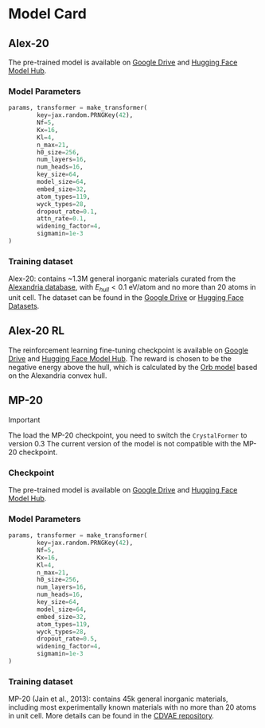 # Model Card

## Alex-20

The pre-trained model is available on [Google Drive](https://drive.google.com/file/d/1Fjt3bXzouAb-GX3ScAuejDA6eggtOYe4/view?usp=sharing) and [Hugging Face Model Hub](https://huggingface.co/zdcao/CrystalFormer/blob/main/alex20/PBE/epoch_005500.pkl). 

### Model Parameters

```python
params, transformer = make_transformer(
        key=jax.random.PRNGKey(42),
        Nf=5,
        Kx=16,
        Kl=4,
        n_max=21,
        h0_size=256,
        num_layers=16,
        num_heads=16,
        key_size=64,
        model_size=64,
        embed_size=32,
        atom_types=119,
        wyck_types=28,
        dropout_rate=0.1,
        attn_rate=0.1,
        widening_factor=4,
        sigmamin=1e-3
)
```

### Training dataset

Alex-20: contains ~1.3M general inorganic materials curated from the [Alexandria database](https://alexandria.icams.rub.de/), with $E_{hull} < 0.1$ eV/atom and no more than 20 atoms in unit cell. The dataset can be found in the [Google Drive](https://drive.google.com/drive/folders/1QeYz9lQX9Lk-OxhKBOwvuyKBecznPVlX?usp=drive_link) or [Hugging Face Datasets](https://huggingface.co/datasets/zdcao/alex-20).


## Alex-20 RL

The reinforcement learning fine-tuning checkpoint is available on [Google Drive](https://drive.google.com/file/d/1LlrpWj1GWUBZb-Ix_D3DfXxPd6EVsY6e/view?usp=sharing) and [Hugging Face Model Hub](https://huggingface.co/zdcao/CrystalFormer/blob/main/alex20/RL-ehull/epoch_000195.pkl). The reward is chosen to be the negative energy above the hull, which is calculated by the [Orb model](https://github.com/orbital-materials/orb-models) based on the Alexandria convex hull. 


## MP-20

> [!IMPORTANT]   
> The load the MP-20 checkpoint, you need to switch the `CrystalFormer` to version 0.3 The current version of the model is not compatible with the MP-20 checkpoint.

### Checkpoint

The pre-trained model is available on [Google Drive](https://drive.google.com/file/d/1koHC6n38BqsY2_z3xHTi40HcFbVesUKd/view?usp=sharing) and [Hugging Face Model Hub](https://huggingface.co/zdcao/CrystalFormer/blob/main/mp20/epoch_003800.pkl).

### Model Parameters

```python
params, transformer = make_transformer(
        key=jax.random.PRNGKey(42),
        Nf=5,
        Kx=16,
        Kl=4,
        n_max=21,
        h0_size=256,
        num_layers=16,
        num_heads=16,
        key_size=64,
        model_size=64,
        embed_size=32,
        atom_types=119,
        wyck_types=28,
        dropout_rate=0.5,
        widening_factor=4,
        sigmamin=1e-3
)
```

### Training dataset

MP-20 (Jain et al., 2013): contains 45k general inorganic materials, including most experimentally known materials with no more than 20 atoms in unit cell.
More details can be found in the [CDVAE repository](https://github.com/txie-93/cdvae/tree/main/data/mp_20).